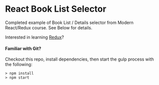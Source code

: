 # React Book List Selector
Completed example of Book List / Details selector from Modern React/Redux course. See Below for details.

Interested in learning [Redux](https://www.udemy.com/react-redux/)?

#### Familiar with Git?
Checkout this repo, install dependencies, then start the gulp process with the following:

```
> npm install
> npm start
```
